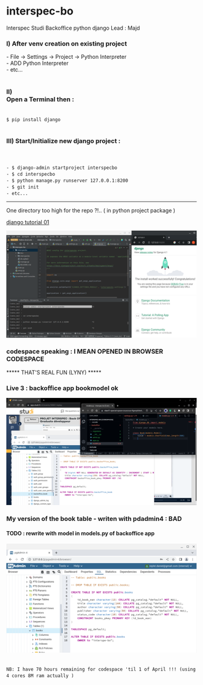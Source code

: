 # interspec-bo
Interspec Studi Backoffice python django
Lead : Majd

<h3>I)  
After venv creation on existing project</h3>
<menus>
- File -> Settings -> Project -> Python Interpreter<br>
- ADD Python Interpreter<br>
- etc...<br>
</menus>
<br>
<h3>II)<br>
Open a Terminal then :</h3>
<code>
$ pip install django
</code>
<br>
<h3>III)
Start/Initialize new django project :</h3><br>
<code>
- $ django-admin startproject interspecbo
- $ cd interspecbo
- $ python manage.py runserver 127.0.0.1:8200
- $ git init 
- etc...
</code>

******************************************************

One directory too high for the repo ?!.. 
     ( in python project package ) <br>
     
[django tutorial 01](https://docs.djangoproject.com/en/4.1/intro/tutorial01/)

![It Works!](doc/Interspec_Django-BO_2023-03-24_23.38.09.png)

<h3>
codespace speaking : I MEAN OPENED IN BROWSER CODESPACE
</h3>
                     ***** THAT'S REAL FUN (LYNY) *****

<h3>Live 3 : backoffice app bookmodel ok</h3>

![backoffice_book_model end live 3](doc/img/bo/backoffice_book_model_2023-03-31_06.56.22.png)

<h3>My version of the book table - writen with pdadmin4 : BAD</h3>
<h4>TODO : rewrite with model in models.py of backoffice app</h4>

![My_book_table_pgadmin4](doc/img/bo/1st_table_pgadmin4_2023-03-31_05.25.57.png)

<code>
NB: I have 70 hours remaining for codespace 'til 1 of April !!! (using 4 cores 8M ram actually )
</code>
